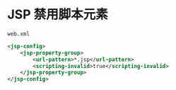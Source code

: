 # JSP 禁用脚本元素

`web.xml`
```xml
<jsp-config>
    <jsp-property-group>
        <url-pattern>*.jsp</url-pattern>
        <scripting-invalid>true</scripting-invalid>
    </jsp-property-group>
</jsp-config>
```